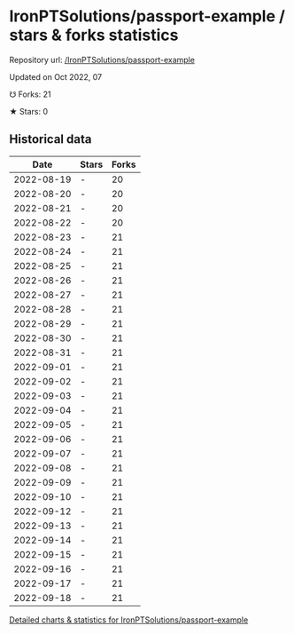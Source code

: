 # IronPTSolutions/passport-example / stars & forks statistics

Repository url: [/IronPTSolutions/passport-example](https://github.com/IronPTSolutions/passport-example)

Updated on Oct 2022, 07

☋ Forks: 21

★ Stars: 0

## Historical data
| Date | Stars | Forks |
|------|-------|-------|
| 2022-08-19 | - | 20 | 
| 2022-08-20 | - | 20 | 
| 2022-08-21 | - | 20 | 
| 2022-08-22 | - | 20 | 
| 2022-08-23 | - | 21 | 
| 2022-08-24 | - | 21 | 
| 2022-08-25 | - | 21 | 
| 2022-08-26 | - | 21 | 
| 2022-08-27 | - | 21 | 
| 2022-08-28 | - | 21 | 
| 2022-08-29 | - | 21 | 
| 2022-08-30 | - | 21 | 
| 2022-08-31 | - | 21 | 
| 2022-09-01 | - | 21 | 
| 2022-09-02 | - | 21 | 
| 2022-09-03 | - | 21 | 
| 2022-09-04 | - | 21 | 
| 2022-09-05 | - | 21 | 
| 2022-09-06 | - | 21 | 
| 2022-09-07 | - | 21 | 
| 2022-09-08 | - | 21 | 
| 2022-09-09 | - | 21 | 
| 2022-09-10 | - | 21 | 
| 2022-09-12 | - | 21 | 
| 2022-09-13 | - | 21 | 
| 2022-09-14 | - | 21 | 
| 2022-09-15 | - | 21 | 
| 2022-09-16 | - | 21 | 
| 2022-09-17 | - | 21 | 
| 2022-09-18 | - | 21 | 


[Detailed charts & statistics for IronPTSolutions/passport-example](https://reviewgithub.com/rep/IronPTSolutions/passport-example)
